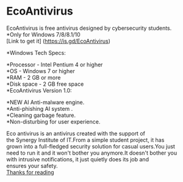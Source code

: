 # **EcoAntivirus**
EcoAntivirus is free antivirus designed by cybersecurity students.   
*Only for Windows 7/8/8.1/10  
[Link to get it] (<https://is.gd/EcoAntivirus>)  

*Windows Tech Specs:       

*Processor - Intel Pentium 4 or higher  
*OS - Windows 7 or higher   
*RAM - 2 GB or more  
*Disk space - 2 GB free space  
*EcoAntivirus Version 1.0:  

*NEW AI Anti-malware engine.  
*Anti-phishing AI system .  
*Cleaning garbage feature.  
*Non-disturbing for user experience.   

Eco antivirus is an antivirus created with the support of   
the Synergy Institute of IT.From a simple student project, it has   
grown into a full-fledged security solution for casual users.You just  
need to run it and it won't bother you anymore.It doesn't bother you  
with intrusive notifications, it just quietly does its job and   
ensures your safety.  
[Thanks for reading](https://hi-tech.ua/wp-content/uploads/2018/12/kitten.jpg)
